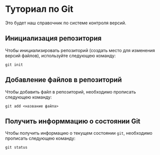 # Туториал по Git
Это будет наш справочник по системе контроля версий.

## Инициализация репозитория

Чтобы инициализировать репозиторий (создать место для изменения версий файлов), используйте следующею команду:

```
git init
```
## Добавление файлов в репозиторий

Чтобы добавить файл в репозиторий, необходимо прописать следующею команду:

```
git add <название файла>
```

## Получить информмацию о состоянии Git

Чтобы получить информацию о текущем состоянии `git`, необходимо прописать следующею команду:

```
git status
```

